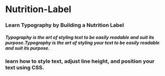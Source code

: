 # Nutrition-Label
### Learn Typography by Building a Nutrition Label
##### Typography is the art of styling text to be easily readable and suit its purpose.Typography is the art of styling your text to be easily readable and suit its purpose.
### learn how to style text, adjust line height, and position your text using CSS.
